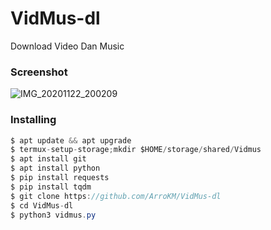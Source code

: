 <h1> VidMus-dl</h1>

Download Video Dan Music

<h3>Screenshot</h3>

![IMG_20201122_200209](https://user-images.githubusercontent.com/46747652/99904510-cd70c580-2cfd-11eb-9c16-f1c10daa3d19.jpg)

<h3>Installing</h3>

```java
$ apt update && apt upgrade
$ termux-setup-storage;mkdir $HOME/storage/shared/Vidmus
$ apt install git
$ apt install python
$ pip install requests
$ pip install tqdm
$ git clone https://github.com/ArroKM/VidMus-dl
$ cd VidMus-dl
$ python3 vidmus.py
```
